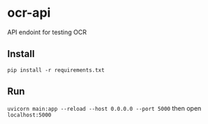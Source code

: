 # ocr-api
API endoint for testing OCR

## Install
`pip install -r requirements.txt`

## Run
`uvicorn main:app --reload --host 0.0.0.0 --port 5000` then open `localhost:5000`